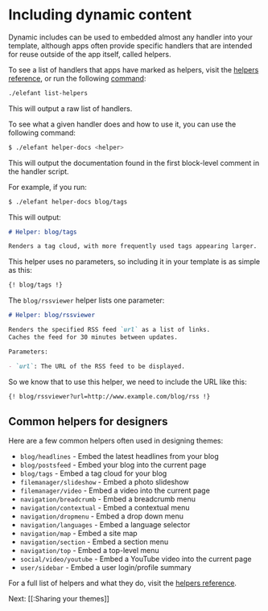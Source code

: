 # Including dynamic content

Dynamic includes can be used to embedded almost any handler into your template, although apps often provide specific handlers that are intended for reuse outside of the app itself, called helpers.

To see a list of handlers that apps have marked as helpers, visit the [helpers reference](/helpers), or run the following [command](/docs/2.0/administration/command-line-tool):

~~~bash
./elefant list-helpers
~~~

This will output a raw list of handlers.

To see what a given handler does and how to use it, you can use the following command:

~~~bash
$ ./elefant helper-docs <helper>
~~~

This will output the documentation found in the first block-level comment in the handler
script.

For example, if you run:

~~~bash
$ ./elefant helper-docs blog/tags
~~~

This will output:

~~~markdown
# Helper: blog/tags

Renders a tag cloud, with more frequently used tags appearing larger.
~~~

This helper uses no parameters, so including it in your template is as simple as this:

~~~html
{! blog/tags !}
~~~

The `blog/rssviewer` helper lists one parameter:

~~~markdown
# Helper: blog/rssviewer

Renders the specified RSS feed `url` as a list of links.
Caches the feed for 30 minutes between updates.

Parameters:

- `url`: The URL of the RSS feed to be displayed.
~~~

So we know that to use this helper, we need to include the URL like this:

~~~html
{! blog/rssviewer?url=http://www.example.com/blog/rss !}
~~~

## Common helpers for designers

Here are a few common helpers often used in designing themes:

* `blog/headlines` - Embed the latest headlines from your blog
* `blog/postsfeed` - Embed your blog into the current page
* `blog/tags` - Embed a tag cloud for your blog
* `filemanager/slideshow` - Embed a photo slideshow
* `filemanager/video` - Embed a video into the current page
* `navigation/breadcrumb` - Embed a breadcrumb menu
* `navigation/contextual` - Embed a contextual menu
* `navigation/dropmenu` - Embed a drop down menu
* `navigation/languages` - Embed a language selector
* `navigation/map` - Embed a site map
* `navigation/section` - Embed a section menu
* `navigation/top` - Embed a top-level menu
* `social/video/youtube` - Embed a YouTube video into the current page
* `user/sidebar` - Embed a user login/profile summary

For a full list of helpers and what they do, visit the [helpers reference](/helpers).

Next: [[:Sharing your themes]]